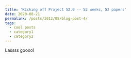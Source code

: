 ```yaml
---
title: 'Kicking off Project 52.0 -- 52 weeks, 52 papers'
date: 2020-08-21
permalink: /posts/2012/08/blog-post-4/
tags:
  - cool posts
  - category1
  - category2
---
```

Lassss goooo!
